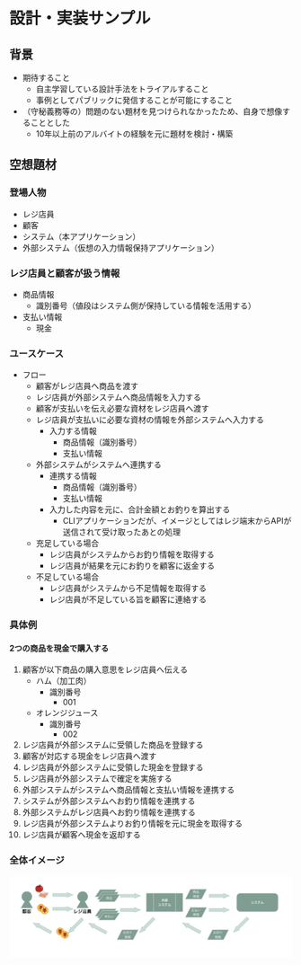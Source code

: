 # 設計・実装サンプル

## 背景

* 期待すること
    * 自主学習している設計手法をトライアルすること
    * 事例としてパブリックに発信することが可能にすること
* （守秘義務等の）問題のない題材を見つけられなかったため、自身で想像することとした
    * 10年以上前のアルバイトの経験を元に題材を検討・構築

## 空想題材

### 登場人物
* レジ店員
* 顧客
* システム（本アプリケーション）
* 外部システム（仮想の入力情報保持アプリケーション）

### レジ店員と顧客が扱う情報

* 商品情報
    * 識別番号（値段はシステム側が保持している情報を活用する）
* 支払い情報
    * 現金

### ユースケース

* フロー 
    * 顧客がレジ店員へ商品を渡す
    * レジ店員が外部システムへ商品情報を入力する
    * 顧客が支払いを伝え必要な資材をレジ店員へ渡す
    * レジ店員が支払いに必要な資材の情報を外部システムへ入力する
        * 入力する情報
            * 商品情報（識別番号）
            * 支払い情報
    * 外部システムがシステムへ連携する
        * 連携する情報
            * 商品情報（識別番号）
            * 支払い情報
        * 入力した内容を元に、合計金額とお釣りを算出する
            * CLIアプリケーションだが、イメージとしてはレジ端末からAPIが送信されて受け取ったあとの処理
    * 充足している場合
        * レジ店員がシステムからお釣り情報を取得する
        * レジ店員が結果を元にお釣りを顧客に返金する
    * 不足している場合
        * レジ店員がシステムから不足情報を取得する
        * レジ店員が不足している旨を顧客に連絡する

### 具体例

#### 2つの商品を現金で購入する

1. 顧客が以下商品の購入意思をレジ店員へ伝える
    * ハム（加工肉）
        * 識別番号
            * 001
    * オレンジジュース
        * 識別番号
            * 002
2. レジ店員が外部システムに受領した商品を登録する
3. 顧客が対応する現金をレジ店員へ渡す
4. レジ店員が外部システムに受領した現金を登録する
5. レジ店員が外部システムで確定を実施する
6. 外部システムがシステムへ商品情報と支払い情報を連携する
7. システムが外部システムへお釣り情報を連携する
8. 外部システムがレジ店員へお釣り情報を連携する
9. レジ店員が外部システムよりお釣り情報を元に現金を取得する
10. レジ店員が顧客へ現金を返却する



### 全体イメージ

![全体イメージ](doc/overall_picture.png)
